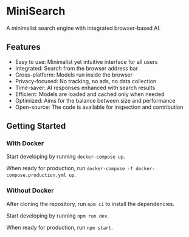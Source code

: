 # MiniSearch

A minimalist search engine with integrated browser-based AI.

## Features

- Easy to use: Minimalist yet intuitive interface for all users
- Integrated: Search from the browser address bar
- Cross-platform: Models run inside the browser
- Privacy-focused: No tracking, no ads, no data collection
- Time-saver: AI responses enhanced with search results
- Efficient: Models are loaded and cached only when needed
- Optimized: Aims for the balance between size and performance
- Open-source: The code is available for inspection and contribution

## Getting Started

### With Docker

Start developing by running `docker-compose up`.

When ready for production, run `docker-compose -f docker-compose.production.yml up`.

### Without Docker

After cloning the repository, run `npm ci` to install the dependencies.

Start developing by running `npm run dev`.

When ready for production, run `npm start`.
